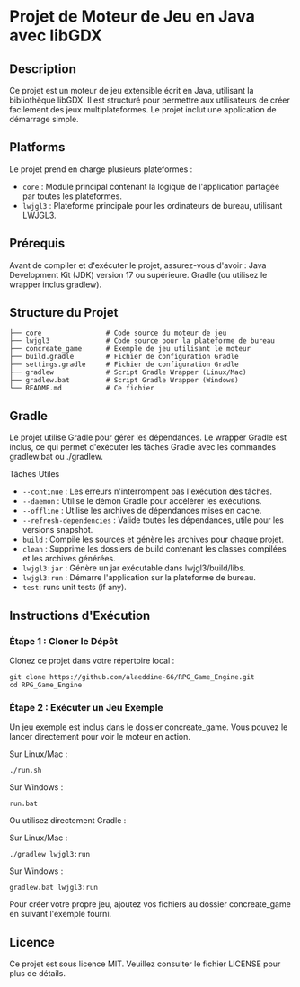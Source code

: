 # Projet de Moteur de Jeu en Java avec libGDX

## Description

Ce projet est un moteur de jeu extensible écrit en Java, utilisant la bibliothèque libGDX. Il est structuré pour permettre aux utilisateurs de créer facilement des jeux multiplateformes. Le projet inclut une application de démarrage simple.

## Platforms
Le projet prend en charge plusieurs plateformes :

- `core` : Module principal contenant la logique de l'application partagée par toutes les plateformes.
- `lwjgl3` : Plateforme principale pour les ordinateurs de bureau, utilisant LWJGL3.

## Prérequis
Avant de compiler et d'exécuter le projet, assurez-vous d'avoir :
  Java Development Kit (JDK) version 17 ou supérieure.
  Gradle (ou utilisez le wrapper inclus gradlew).

## Structure du Projet
```
├── core                # Code source du moteur de jeu
├── lwjgl3              # Code source pour la plateforme de bureau
├── concreate_game      # Exemple de jeu utilisant le moteur
├── build.gradle        # Fichier de configuration Gradle
├── settings.gradle     # Fichier de configuration Gradle
├── gradlew             # Script Gradle Wrapper (Linux/Mac)
├── gradlew.bat         # Script Gradle Wrapper (Windows)
└── README.md           # Ce fichier
```

## Gradle

Le projet utilise Gradle pour gérer les dépendances. Le wrapper Gradle est inclus, ce qui permet d'exécuter les tâches Gradle avec les commandes gradlew.bat ou ./gradlew.

Tâches Utiles

- `--continue` : Les erreurs n'interrompent pas l'exécution des tâches.
- `--daemon` : Utilise le démon Gradle pour accélérer les exécutions.
- `--offline` : Utilise les archives de dépendances mises en cache.
- `--refresh-dependencies` : Valide toutes les dépendances, utile pour les versions snapshot.
- `build` : Compile les sources et génère les archives pour chaque projet.
- `clean` : Supprime les dossiers de build contenant les classes compilées et les archives générées.
- `lwjgl3:jar` : Génère un jar exécutable dans lwjgl3/build/libs.
- `lwjgl3:run` : Démarre l'application sur la plateforme de bureau.
- `test`: runs unit tests (if any).

## Instructions d'Exécution

### Étape 1 : Cloner le Dépôt

Clonez ce projet dans votre répertoire local :
```
git clone https://github.com/alaeddine-66/RPG_Game_Engine.git
cd RPG_Game_Engine
```

### Étape 2 : Exécuter un Jeu Exemple

Un jeu exemple est inclus dans le dossier concreate_game. Vous pouvez le lancer directement pour voir le moteur en action.

Sur Linux/Mac :
```
./run.sh
```
Sur Windows :
```
run.bat
```
Ou utilisez directement Gradle :

Sur Linux/Mac :
```
./gradlew lwjgl3:run
```
Sur Windows :
```
gradlew.bat lwjgl3:run
```

Pour créer votre propre jeu, ajoutez vos fichiers au dossier concreate_game en suivant l'exemple fourni.

## Licence

Ce projet est sous licence MIT. Veuillez consulter le fichier LICENSE pour plus de détails.


